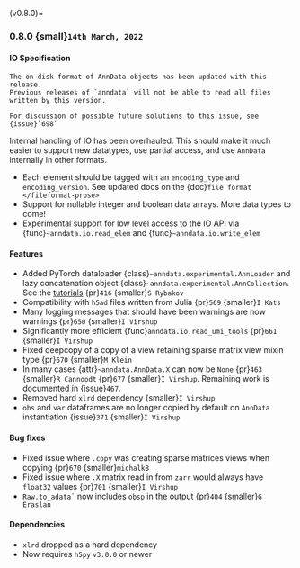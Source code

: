 (v0.8.0)=
### 0.8.0 {small}`14th March, 2022`

#### IO Specification

```{warning}
The on disk format of AnnData objects has been updated with this release.
Previous releases of `anndata` will not be able to read all files written by this version.

For discussion of possible future solutions to this issue, see {issue}`698`
```

Internal handling of IO has been overhauled.
This should make it much easier to support new datatypes, use partial access, and use `AnnData` internally in other formats.

- Each element should be tagged with an `encoding_type` and `encoding_version`. See updated docs on the {doc}`file format </fileformat-prose>`
- Support for nullable integer and boolean data arrays. More data types to come!
- Experimental support for low level access to the IO API via {func}`~anndata.io.read_elem` and {func}`~anndata.io.write_elem`

#### Features

- Added PyTorch dataloader {class}`~anndata.experimental.AnnLoader` and lazy concatenation object {class}`~anndata.experimental.AnnCollection`. See the [tutorials] {pr}`416` {smaller}`S Rybakov`
- Compatibility with `h5ad` files written from Julia {pr}`569` {smaller}`I Kats`
- Many logging messages that should have been warnings are now warnings {pr}`650` {smaller}`I Virshup`
- Significantly more efficient {func}`anndata.io.read_umi_tools` {pr}`661` {smaller}`I Virshup`
- Fixed deepcopy of a copy of a view retaining sparse matrix view mixin type {pr}`670` {smaller}`M Klein`
- In many cases {attr}`~anndata.AnnData.X` can now be `None` {pr}`463` {smaller}`R Cannoodt` {pr}`677` {smaller}`I Virshup`. Remaining work is documented in {issue}`467`.
- Removed hard `xlrd` dependency {smaller}`I Virshup`
- `obs` and `var` dataframes are no longer copied by default on `AnnData` instantiation {issue}`371` {smaller}`I Virshup`

#### Bug fixes

- Fixed issue where `.copy` was creating sparse matrices views when copying {pr}`670` {smaller}`michalk8`
- Fixed issue where `.X` matrix read in from `zarr` would always have `float32` values {pr}`701` {smaller}`I Virshup`
- `` Raw.to_adata` `` now includes `obsp` in the output {pr}`404` {smaller}`G Eraslan`

#### Dependencies

- `xlrd` dropped as a hard dependency
- Now requires `h5py` `v3.0.0` or newer

[tutorials]: https://anndata-tutorials.readthedocs.io/en/latest/index.html
